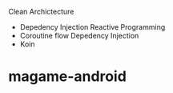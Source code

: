Clean Archictecture
- Depedency Injection
Reactive Programming
- Coroutine flow
Depedency Injection
- Koin
# magame-android

